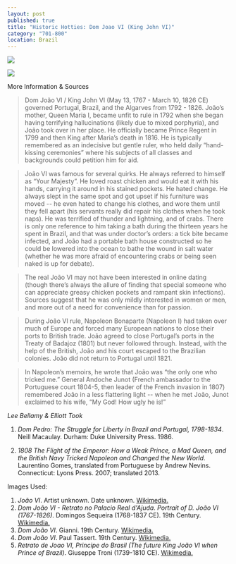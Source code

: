 ```yaml
---
layout: post
published: true
title: "Historic Hotties: Dom Joao VI (King John VI)"
category: "701-800"
location: Brazil
---
```







![]({{site.baseurl}}/images/1808Historic%20HottiesDomJoaoVI.svg)

![]({{site.baseurl}}/images/1808Historic%20HottiesDomJoaoVIPhotos.svg)

More Information & Sources

> Dom João VI / King John VI (May 13, 1767 - March 10, 1826 CE) governed Portugal, Brazil, and the Algarves from 1792 - 1826. João’s mother, Queen Maria I, became unfit to rule in 1792 when she began having terrifying hallucinations (likely due to mixed porphyria), and João took over in her place. He officially became Prince Regent in 1799 and then King after Maria’s death in 1816. He is typically remembered as an indecisive but gentle ruler, who held daily “hand-kissing ceremonies” where his subjects of all classes and backgrounds could petition him for aid.

> João VI was famous for several quirks. He always referred to himself as “Your Majesty”. He loved roast chicken and would eat it with his hands, carrying it around in his stained pockets. He hated change. He always slept in the same spot and got upset if his furniture was moved -- he even hated to change his clothes, and wore them until they fell apart (his servants really did repair his clothes when he took naps). He was terrified of thunder and lightning, and of crabs. There is only one reference to him taking a bath during the thirteen years he spent in Brazil, and that was under doctor’s orders: a tick bite became infected, and João had a portable bath house constructed so he could be lowered into the ocean to bathe the wound in salt water (whether he was more afraid of encountering crabs or being seen naked is up for debate).

> The real João VI may not have been interested in online dating (though there’s always the allure of finding that special someone who can appreciate greasy chicken pockets and rampant skin infections). Sources suggest that he was only mildly interested in women or men, and more out of a need for convenience than for passion.

> During João VI rule, Napoleon Bonaparte (Napoleon I) had taken over much of Europe and forced many European nations to close their ports to British trade. João agreed to close Portugal’s ports in the Treaty of Badajoz (1801)  but never followed through. Instead, with the help of the British, João and his court escaped to the Brazilian colonies. João did not return to Portugal until 1821.

> In Napoleon’s memoirs, he wrote that João was “the only one who tricked me.” General Andoche Junot (French ambassador to the Portuguese court 1804-5, then leader of the French invasion in 1807) remembered João in a less flattering light -- when he met João, Junot exclaimed to his wife, “My God! How ugly he is!”

_Lee Bellamy & Elliott Took_

1. _Dom Pedro: The Struggle for Liberty in Brazil and Portugal, 1798-1834_. Neill Macaulay. Durham: Duke University Press. 1986.

2. _1808 The Flight of the Emperor: How a Weak Prince, a Mad Queen, and the British Navy Tricked Napoleon and Changed the New World_. Laurentino Gomes, translated from Portuguese by Andrew Nevins. Connecticut: Lyons Press. 2007; translated 2013.

Images Used:

1. _João VI_. Artist unknown. Date unknown. [Wikimedia.](https://en.wikipedia.org/wiki/File:Jo%C3%A3o_VI.JPG)
2. _Dom João VI - Retrato no Palacio Real d'Ajuda_. _Portrait of D. João VI (1767-1826)_. Domingos Sequeira (1768-1837 CE). 19th Century. [Wikimedia.](https://commons.wikimedia.org/wiki/File:Dom_Joao_VI_-_retrato_no_Palacio_Real_d%27Ajuda.jpg)
3. _Dom João VI_. Gianni. 19th Century. [Wikimedia.](https://commons.wikimedia.org/wiki/File:Gianni_-_Dom_Jo%C3%A3o_VI.jpg)
4.  _Dom João VI_. Paul Tassert. 19th Century. [Wikimedia.](https://commons.wikimedia.org/wiki/File:Paul_Tassert_-_Dom_Jo%C3%A3o_VI.jpg)
5. _Retrato de Joao VI, Principe do Brasil (The future King João VI when Prince of Brazil)_. Giuseppe Troni (1739-1810 CE). [Wikimedia.](https://commons.wikimedia.org/wiki/File:Retrato_de_Joao_VI,_Principe_do_Brasil.jpg)
